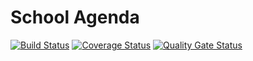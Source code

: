 # School Agenda
[![Build Status](https://travis-ci.org/palai103/school-agenda.svg?branch=master)](https://travis-ci.org/palai103/school-agenda)
[![Coverage Status](https://coveralls.io/repos/github/palai103/school-agenda/badge.svg?branch=master)](https://coveralls.io/github/palai103/school-agenda?branch=master)
[![Quality Gate Status](https://sonarcloud.io/api/project_badges/measure?project=it.unifi.app%3Aschool-agenda&metric=alert_status)](https://sonarcloud.io/dashboard?id=it.unifi.app%3Aschool-agenda)